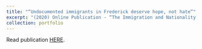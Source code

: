 ```yaml
---
title: "“Undocumented immigrants in Frederick deserve hope, not hate”"
excerpt: "(2020) Online Publication - “The Immigration and Nationality Act fails to specify what actions an undocumented immigrant has to take to be considered what it labels “amenable to removal.” According to the 2019 Frederick County 287(g) Steering Committee Presentation, law enforcement officers detained 1,673 undocumented immigrants between April 11, 2008 and May 31, 2019...”"
collection: portfolio
---
```


Read publication [HERE](https://lhslance.org/2019/showcase/undocumented-immigrants-in-frederick-deserve-hope-not-hate/).
